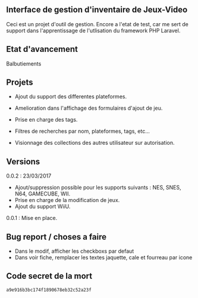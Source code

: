 ## Interface de gestion d'inventaire de Jeux-Video

Ceci est un projet d'outil de gestion.
Encore a l'etat de test, car me sert de support dans l'apprentissage de l'utlisation
du framework PHP Laravel.

## Etat d'avancement

Balbutiements

## Projets

- Ajout du support des differentes plateformes.
- Amelioration dans l'affichage des formulaires d'ajout de jeu.
- Prise en charge des tags.
- Filtres de recherches par nom, plateformes, tags, etc...

- Visionnage  des collections des autres utilisateur sur autorisation.

## Versions

0.0.2 : 23/03/2017
- Ajout/suppression possible pour les supports suivants : NES, SNES, N64, GAMECUBE, WII.
- Prise en charge de la modification de jeux.
- Ajout du support WiiU.

0.0.1 : Mise en place.

## Bug report / choses a faire

- Dans le modif, afficher les checkboxs par defaut
- Dans voir fiche, remplacer les textes jaquette, cale et fourreau par icone

## Code secret de la mort
	a9e916b3bc174f1890678eb32c52a23f
